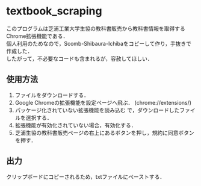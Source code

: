 # textbook_scraping
このプログラムは芝浦工業大学生協の教科書販売から教科書情報を取得するChrome拡張機能である．  
個人利用のためなので，Scomb-Shibaura-Ichibaをコピーして作り，手抜きで作成した．   
したがって，不必要なコードも含まれるが，容赦してほしい．    
 
## 使用方法
1. ファイルをダウンロードする．
2. Google Chromeの拡張機能を設定ページへ飛ぶ． (chrome://extensions/)
3. パッケージ化されていない拡張機能を読み込む で，ダウンロードしたファイルを選択する．
4. 拡張機能が有効化されていない場合，有効化する．
5. 芝浦生協の教科書販売ページの右上にあるボタンを押し，規約に同意ボタンを押す．

## 出力
クリップボードにコピーされるため，txtファイルにペーストする．

